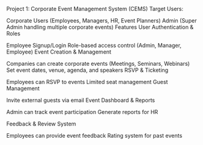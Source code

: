Project 1: Corporate Event Management System (CEMS)
Target Users:

Corporate Users (Employees, Managers, HR, Event Planners)
Admin (Super Admin handling multiple corporate events)
Features
User Authentication & Roles

Employee Signup/Login
Role-based access control (Admin, Manager, Employee)
Event Creation & Management

Companies can create corporate events (Meetings, Seminars, Webinars)
Set event dates, venue, agenda, and speakers
RSVP & Ticketing

Employees can RSVP to events
Limited seat management
Guest Management

Invite external guests via email
Event Dashboard & Reports

Admin can track event participation
Generate reports for HR

Feedback & Review System

Employees can provide event feedback
Rating system for past events